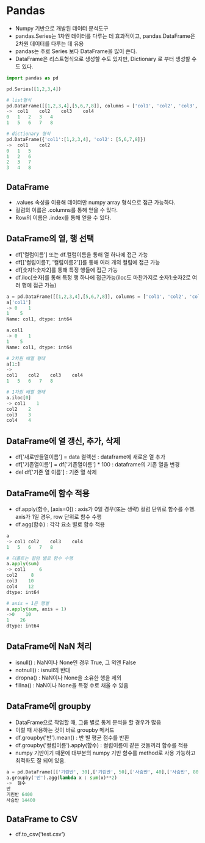 # Pandas
- Numpy 기반으로 개발된 데이터 분석도구
- pandas.Series는 1차원 데이터를 다루는 데 효과적이고, pandas.DataFrame은 2차원 데이터를 다루는 데 유용
- pandas는 주로 Series 보다 DataFrame을 많이 쓴다. 
- DataFrame은 리스트형식으로 생성할 수도 있지만, Dictionary 로 부터 생성할 수도 있다. 
```python
import pandas as pd

pd.Series([1,2,3,4])

# list형식
pd.DataFrame([[1,2,3,4],[5,6,7,8]], columns = ['col1', 'col2', 'col3', 'col4'])
-> 	col1	col2	col3	col4
0	1	2	3	4
1	5	6	7	8

# dictionary 형식
pd.DataFrame({'col1':[1,2,3,4], 'col2': [5,6,7,8]})
-> 	col1	col2
0	1	5
1	2	6
2	3	7
3	4	8
```

## DataFrame
- .values 속성을 이용해 데이터만 numpy array 형식으로 접근 가능하다.
- 컬럼의 이름은 .columns를 통해 얻을 수 있다.
- Row의 이름은 .index를 통해 얻을 수 있다.

## DataFrame의 열, 행 선택
- df['컬럼이름'] 또는 df.컬럼이름을 통해 열 하나에 접근 가능
- df[['컬럼이름1', '컬럼이름2']]를 통해 여러 개의 컬럼에 접근 가능
- df[숫자1:숫자2]를 통해 특정 행들에 접근 가능
- df.iloc[숫자]를 통해 특정 행 하나에 접근가능(iloc도 마찬가지로 숫자1:숫자2로 여러 행에 접근 가능)

```python
a = pd.DataFrame([[1,2,3,4],[5,6,7,8]], columns = ['col1', 'col2', 'col3', 'col4'])
a['col1']
-> 0    1
1    5
Name: col1, dtype: int64

a.col1
-> 0    1
1    5
Name: col1, dtype: int64

# 2차원 배열 형태
a[1:]
-> 
col1	col2	col3	col4
1	5	6	7	8

# 1차원 배열 형태
a.iloc[0]
-> col1    1
col2    2
col3    3
col4    4
```

## DataFrame에 열 갱신, 추가, 삭제
- df['새로만들열이름'] = data 컬렉션 : dataframe에 새로운 열 추가
- df['기존열이름'] = df['기존열이름'] * 100 : dataframe의 기존 열을 변경
- del df['기존 열 이름'] : 기존 열 삭제

## DataFrame에 함수 적용
- df.apply(함수, [axis=0]) : axis가 0일 경우(또는 생략) 컬럼 단위로 함수를 수행. axis가 1일 경우, row 단위로 함수 수행
- df.agg(함수) : 각각 요소 별로 함수 적용

```python
a 
-> col1	col2	col3	col4
1	5	6	7	8

# 디폴트는 컬럼 별로 함수 수행
a.apply(sum)
-> col1     6
col2     8
col3    10
col4    12
dtype: int64

# axis = 1은 행별
a.apply(sum, axis = 1)
->0    10
1    26
dtype: int64
```

## DataFrame에 NaN 처리
- isnull() : NaN이나 None인 경우 True, 그 외엔 False
- notnull() : isnull의 반대
- dropna() : NaN이나 None을 소유한 행을 제외
- fillna() : NaN이나 None을 특정 수로 채울 수 있음

## DataFrame에 groupby
- DataFrame으로 작업할 때, 그룹 별로 통계 분석을 할 경우가 많음
- 이럴 때 사용하는 것이 바로 groupby 메서드
- df.groupby('반').mean() : 반 별 평균 점수를 반환
- df.groupby('컬럼이름').apply(함수) : 컬럼이름이 같은 것들끼리 함수를 적용
- numpy 기반이기 때문에 대부분의 numpy 기반 함수를 method로 사용 가능하고 최적화도 잘 되어 있음.

```python
a = pd.DataFrame([['기린반', 30],['기린반', 50],['사슴반', 40],['사슴반', 80]], columns=['반','점수'])
a.groupby('반').agg(lambda x : sum(x)**2)
-> 	점수
반	
기린반	6400
사슴반	14400
```

## DataFrame to CSV
- df.to_csv('test.csv') 

